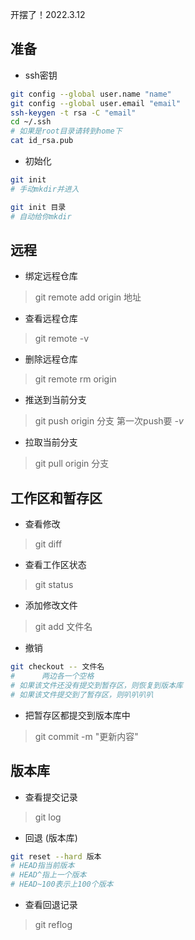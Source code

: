 开摆了！2022.3.12

## 准备

- ssh密钥
```bash
git config --global user.name "name"
git config --global user.email "email"
ssh-keygen -t rsa -C "email"
cd ~/.ssh
# 如果是root目录请转到home下
cat id_rsa.pub
```

- 初始化
```bash
git init
# 手动mkdir并进入

git init 目录
# 自动给你mkdir
```


## 远程

- 绑定远程仓库
> git remote add origin 地址

- 查看远程仓库
> git remote -v

- 删除远程仓库
> git remote rm origin

- 推送到当前分支
> git push origin 分支
> 第一次push要 *-v*

- 拉取当前分支
> git pull origin 分支


## 工作区和暂存区

- 查看修改
> git diff

- 查看工作区状态
> git status

- 添加修改文件
> git add 文件名

- 撤销
```bash
git checkout -- 文件名
#      两边各一个空格
# 如果该文件还没有提交到暂存区，则恢复到版本库
# 如果该文件提交到了暂存区，则叭叭叭叭
```

- 把暂存区都提交到版本库中
> git commit -m "更新内容"


## 版本库

- 查看提交记录
> git log

- 回退 (版本库)
```bash
git reset --hard 版本
# HEAD指当前版本
# HEAD^指上一个版本
# HEAD~100表示上100个版本
```
- 查看回退记录
> git reflog
